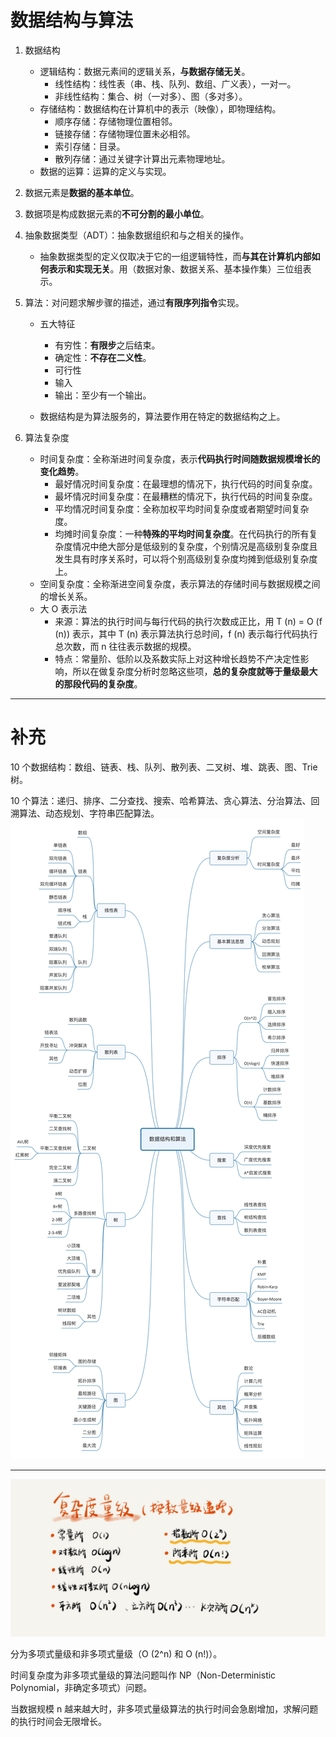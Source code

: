 # 数据结构与算法
1. 数据结构
    - 逻辑结构：数据元素间的逻辑关系，**与数据存储无关**。
        - 线性结构：线性表（串、栈、队列、数组、广义表），一对一。
        - 非线性结构：集合、树（一对多）、图（多对多）。
    - 存储结构：数据结构在计算机中的表示（映像），即物理结构。
        - 顺序存储：存储物理位置相邻。
        - 链接存储：存储物理位置未必相邻。
        - 索引存储：目录。
        - 散列存储：通过关键字计算出元素物理地址。
    - 数据的运算：运算的定义与实现。

2. 数据元素是**数据的基本单位**。

3. 数据项是构成数据元素的**不可分割的最小单位**。

4. 抽象数据类型（ADT）：抽象数据组织和与之相关的操作。
   
    - 抽象数据类型的定义仅取决于它的一组逻辑特性，而**与其在计算机内部如何表示和实现无关**。用（数据对象、数据关系、基本操作集）三位组表示。
    
5. 算法：对问题求解步骤的描述，通过**有限序列指令**实现。
    - 五大特征
      - 有穷性：**有限步**之后结束。
      - 确定性：**不存在二义性**。
      - 可行性
      - 输入
      - 输出：至少有一个输出。

    - 数据结构是为算法服务的，算法要作用在特定的数据结构之上。

6. 算法复杂度
    - 时间复杂度：全称渐进时间复杂度，表示**代码执行时间随数据规模增长的变化趋势**。
      - 最好情况时间复杂度：在最理想的情况下，执行代码的时间复杂度。
      - 最坏情况时间复杂度：在最糟糕的情况下，执行代码的时间复杂度。
      - 平均情况时间复杂度：全称加权平均时间复杂度或者期望时间复杂度。
      - 均摊时间复杂度：一种**特殊的平均时间复杂度**。在代码执行的所有复杂度情况中绝大部分是低级别的复杂度，个别情况是高级别复杂度且发生具有时序关系时，可以将个别高级别复杂度均摊到低级别复杂度上。
    - 空间复杂度：全称渐进空间复杂度，表示算法的存储时间与数据规模之间的增长关系。
    - 大 O 表示法
      - 来源：算法的执行时间与每行代码的执行次数成正比，用 T (n) = O (f (n)) 表示，其中 T (n) 表示算法执行总时间，f (n) 表示每行代码执行总次数，而 n 往往表示数据的规模。
      - 特点：常量阶、低阶以及系数实际上对这种增长趋势不产决定性影响，所以在做复杂度分析时忽略这些项，**总的复杂度就等于量级最大的那段代码的复杂度**。
    

---
# 补充
10 个数据结构：数组、链表、栈、队列、散列表、二叉树、堆、跳表、图、Trie 树。  

10 个算法：递归、排序、二分查找、搜索、哈希算法、贪心算法、分治算法、回溯算法、动态规划、字符串匹配算法。
![知识点](../图示/知识点.jpg)  

---



![复杂度](../图示/复杂度.jpg)

分为多项式量级和非多项式量级（O (2^n) 和 O (n!)）。

时间复杂度为非多项式量级的算法问题叫作 NP（Non-Deterministic Polynomial，非确定多项式）问题。

当数据规模 n 越来越大时，非多项式量级算法的执行时间会急剧增加，求解问题的执行时间会无限增长。